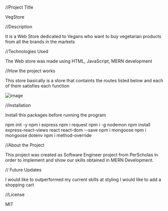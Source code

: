 //Project Title

VegStore

//Description 

It is a Web Store dedicated to Vegans who want to buy vegetarian products from all the brands in the markets

//Technologies Used

The Web store was made using HTML, JavaScript, MERN development

//How the project works

This store basically is a store that containts the routes listed below and each of them satisfies each function

![image](https://user-images.githubusercontent.com/110556973/194354907-8a917631-9fb6-4e6e-96c4-cbd6986e2b5b.png)

//Installation

Install this packages before running the program

npm init -y
npm i express
npm i request
npm i -g nodemon
npm install express-react-views react react-dom --save
npm i mongoose
npm i mongoose dotenv 
npm i method-override



//About the Project

This project was created as Software Engineer project from PerScholas in order to implement and show our skills obtained in MERN Development.

// Future Updates 

I would like to outperformed my current skills at styling 
I would like to add a shopping cart

//License

MIT
